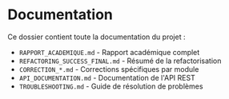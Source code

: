 # Documentation

Ce dossier contient toute la documentation du projet :

- `RAPPORT_ACADEMIQUE.md` - Rapport académique complet
- `REFACTORING_SUCCESS_FINAL.md` - Résumé de la refactorisation
- `CORRECTION_*.md` - Corrections spécifiques par module
- `API_DOCUMENTATION.md` - Documentation de l'API REST
- `TROUBLESHOOTING.md` - Guide de résolution de problèmes
